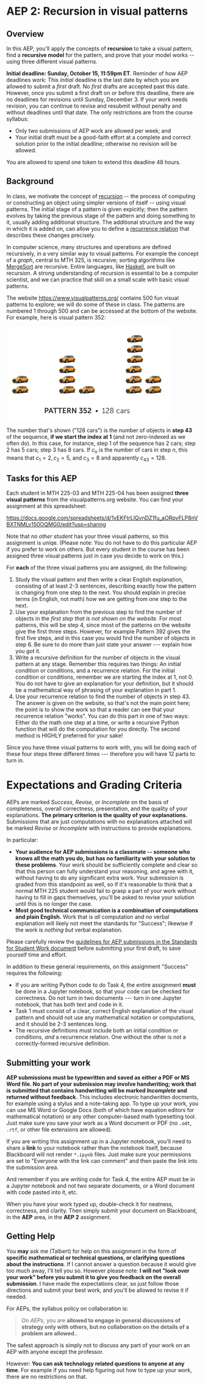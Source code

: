 # AEP 2: Recursion in visual patterns 

## Overview 

In this AEP, you'll apply the concepts of **recursion** to take a visual pattern, find a **recursive model** for the pattern, and prove that your model works -- using three different visual patterns. 

**Initial deadline: Sunday, October 15, 11:59pm ET**. Reminder of how AEP deadlines work: This *initial* deadline is the last date by which you are allowed to submit a *first* draft. No *first* drafts are accepted past this date. However, once you submit a first draft on or before this deadline, there are no deadlines for revisions until Sunday, December 3. If your work needs revision, you can continue to revise and resubmit without penalty and without deadlines until that date. The only restrictions are from the course syllabus: 

- Only two submissions of AEP work are allowed per week; and 
- Your initial draft must be a good-faith effort at a complete and correct solution prior to the initial deadline; otherwise no revision will be allowed. 

You are allowed to spend one token to extend this deadline 48 hours. 

## Background

In class, we motivate the concept of [recursion](https://publish.obsidian.md/mth225/Recursion+and+Induction/Recursion) -- the process of computing or constructing an object using simpler versions of itself -- using visual patterns. The initial stage of a pattern is given expicitly; then the pattern evolves by taking the previous stage of the pattern and doing something to it, usually adding additional structure. The additional structure and the way in which it is added on, can allow you to define a [recurrence relation](https://publish.obsidian.md/mth225/Recursion+and+Induction/Recurrence+relation) that describes these changes precisely. 

In computer science, many structures and operations are defined recursively, in a very similar way to visual patterns. For example the concept of a *graph*, central to MTH 325, is recursive; sorting algorithms like [MergeSort](https://www.geeksforgeeks.org/merge-sort/) are recursive. Entire languages, like [Haskell](https://www.haskell.org/), are built on recursion. A strong understanding of recursion is essential to be a computer scientist, and we can practice that skill on a small scale with basic visual patterns. 

The website https://www.visualpatterns.org/ contains 500 fun visual patterns to explore; we will do some of these in class. The patterns are numbered 1 through 500 and can be accessed at the bottom of the website. For example, here is visual pattern 352: 

![Visual Pattern 352](vp352.png)

The number that's shown ("128 cars") is the number of objects in **step 43** of the sequence, **if we start the index at 1** (and not zero-indexed as we often do). In this case, for instance, step 1 of the sequence has 2 cars; step 2 has 5 cars; step 3 has 8 cars. If $c_n$ is the number of cars in step $n$, this means that $c_1 = 2, c_2 = 5$, and $c_3 = 8$ and apparently $c_{43} = 128$. 

## Tasks for this AEP

Each student in MTH 225-03 and MTH 225-04 has been assigned **three visual patterns** from the visualpatterns.org website. You can find your assignment at this spreadsheet: 

https://docs.google.com/spreadsheets/d/1vEKFtrLlQvnDZ1fu_aORpvFLP8nVBXTNMLv150OQMG0/edit?usp=sharing

Note that *no other student* has your three visual patterns, so this assignment is uniqe. (Please note: You do not have to do this particular AEP if you prefer to work on others. But every student in the course has been assigned three visual patterns just in case you decide to work on this.)

For **each** of the three visual patterns you are assigned, do the following: 

1. Study the visual pattern and then write a clear English explanation, consisting of at least 2-3 sentences, describing exactly how the pattern is changing from one step to the next. You should explain in precise terms (in English, not math) how we are getting from one step to the next. 
2. Use your explanation from the previous step to find the number of objects in the *first step that is not shown on the website*. For most patterns, this will be step 4, since most of the patterns on the website give the first three steps. However, for example Pattern 392 gives the first five steps, and in this case you would find the number of objects in step 6. Be sure to do more than just state your answer --- explain how you got it. 
3. Write a recursive definition for the number of objects in the visual pattern at any stage. Remember this requires two things: An initial condition or conditions, and a recurrence relation. For the initial condition or conditions, remember we are starting the index at 1, not 0. You do not have to give an explanation for your definition, but it should be a mathematical way of phrasing of your explanation in part 1. 
4. Use your recurrence relation to find the number of objects in step 43. The answer is given on the website, so that's not the main point here; the point is to show the work so that a reader can see that your recurrence relation "works". You can do this part in one of two ways: Either do the math one step at a time, or write a recursive Python function that will do the computation for you directly. The second method is HIGHLY preferred for your sake! 

Since you have three visual patterns to work with, you will be doing each of these four steps three different times --- therefore you will have 12 parts to turn in. 

# Expectations and Grading Criteria 

AEPs are marked *Success*, *Revise*, or *Incomplete* on the basis of completeness, overall correctness, presentation, and the quality of your explanations. **The primary criterion is the quality of your explanations.** Submissions that are just computations with no explanations attached will be marked *Revise* or *Incomplete* with instructions to provide explanations. 

In particular: 

- **Your audience for AEP submissions is a classmate -- someone who knows all the math you do, but has no familiarity with your solution to these problems**. Your work should be sufficiently complete and clear so that this person can fully understand your reasoning, and agree with it, without having to do any significant extra work. Your submission is graded from this standpoint as well, so if it's reasonable to think that a normal MTH 225 student would fail to grasp a part of your work without having to fill in gaps themselves, you'll be asked to revise your solution until this is no longer the case. 
- **Most good technical communication is a combination of computations and plain English.** Work that is *all* computation and *no* verbal explanation will likely not meet the standards for "Success"; likewise if the work is *nothing but* verbal explanation. 

Please carefully review the [guidelines for AEP submissions in the Standards for Student Work document](https://github.com/RobertTalbert/discretecs/blob/master/MTH225-Fall2023/course-docs/standards-mth225-f23.md#standards-for-aeps) before submitting your first draft, to save yourself time and effort. 

In addition to these general requirements, on this assignment "Success" requires the following: 

- If you are writing Python code to do Task 4, the entire assignment **must** be done in a Jupyter notebook, so that your code can be checked for correctness. Do not turn in two documents --- turn in one Jupyter notebook, that has both text and code in it. 
- Task 1 must consist of a clear, correct English explanation of the visual pattern and should not use any mathematical notation or computations, and it should be 2-3 sentences long. 
- The recursive definitions must include both an initial condition or conditions, *and* a recurrence relation. One without the other is not a correctly-formed recursive definition. 


## Submitting your work 

**AEP submissions must be typewritten and saved as either a PDF or MS Word file. No part of your submission may involve handwriting; work that is submitted that contains handwriting will be marked *Incomplete* and returned without feedback.** This includes electronic handwritten docments, for example using a stylus and a note-taking app. To type up your work, you can use MS Word or Google Docs (both of which have equation editors for mathematical notation) or any other computer-based math typesetting tool. Just make sure you save your work as a Word document or PDF (no `.odt`, `.rtf`, or other file extensions are allowed).

If you are writing this assignment up in a Jupyter notebook, you'll need to share a **link** to your notebook rather than the notebook itself, because Blackboard will not render `*.ipynb` files. Just make sure your permissions are set to "Everyone with the link can comment" and then paste the link into the submission area. 

And remember if you are writing code for Task 4, the entire AEP must be in a Jupyter notebook and not two separate documents, or a Word document with code pasted into it, etc. 

When you have your work typed up, double-check it for neatness, correctness, and clarity. Then simply submit your document on Blackboard, in the **AEP** area, in the **AEP 2** assignment. 


## Getting Help

You **may** ask me (Talbert) for help on this assignment in the form of **specific mathematical or technical questions, or clarifying questions about the instructions**. If I cannot answer a question because it would give too much away, I'll tell you so. However please note: **I will not "look over your work" before you submit it to give you feedback on the overall submission**. I have made the expectations clear, so just follow those directions and submit your best work, and you'll be allowed to revise it if needed. 

For AEPs, the syllabus policy on collaboration is: 

>On *AEPs*, you are **allowed to engage in general discussions of strategy only with others, but no collaboration on the details of a problem are allowed.**.

The safest approach is simply not to discuss any part of your work on an AEP with anyone except the professor. 

However:  **You can ask technology related questions to anyone at any time**. For example if you need help figuring out how to type up your work, there are no restrictions on that. 